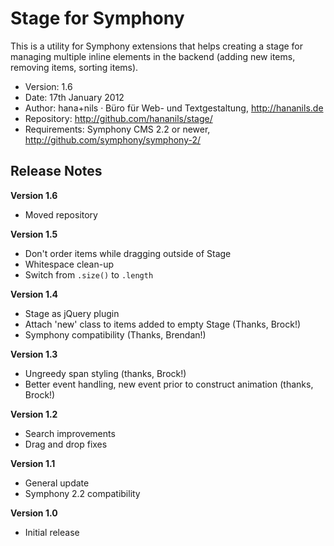 # Stage for Symphony

This is a utility for Symphony extensions that helps creating a stage for managing multiple inline elements in the backend (adding new items, removing items, sorting items).

- Version: 1.6
- Date: 17th January 2012
- Author: hana+nils · Büro für Web- und Textgestaltung, http://hananils.de
- Repository: <http://github.com/hananils/stage/>
- Requirements: Symphony CMS 2.2 or newer, <http://github.com/symphony/symphony-2/>

## Release Notes

**Version 1.6**

- Moved repository

**Version 1.5**

- Don't order items while dragging outside of Stage
- Whitespace clean-up
- Switch from `.size()` to `.length`

**Version 1.4**

- Stage as jQuery plugin
- Attach 'new' class to items added to empty Stage (Thanks, Brock!)
- Symphony compatibility (Thanks, Brendan!)

**Version 1.3**

- Ungreedy span styling (thanks, Brock!)
- Better event handling, new event prior to construct animation (thanks, Brock!)

**Version 1.2**

- Search improvements
- Drag and drop fixes

**Version 1.1**

- General update
- Symphony 2.2 compatibility

**Version 1.0**

- Initial release